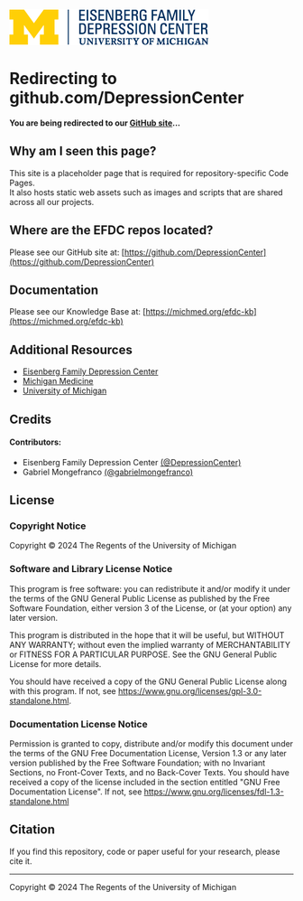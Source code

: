 <script type="text/javascript">
        window.setTimeout(()=>{ window.location.href="https://github.com/DepressionCenter"; }, 5500);
    </script>

![Depression Center Logo](images/EFDCLogo_375w.png "depressioncenter.org")

# Redirecting to github.com/DepressionCenter
__You are being redirected to our [GitHub site](github.com/DepressionCenter)...__
  
  

## Why am I seen this page?
This site is a placeholder page that is required for repository-specific Code Pages.  
It also hosts static web assets such as images and scripts that are shared across all our projects.


## Where are the EFDC repos located?
Please see our GitHub site at:  [https://github.com/DepressionCenter](https://github.com/DepressionCenter)



## Documentation
Please see our Knowledge Base at:  [https://michmed.org/efdc-kb](https://michmed.org/efdc-kb)




## Additional Resources
+ [Eisenberg Family Depression Center](https://depressioncenter.org)
+ [Michigan Medicine](https://michiganmedicine.org)
+ [University of Michigan](https://umich.edu)




## Credits
#### Contributors:
+ Eisenberg Family Depression Center [(@DepressionCenter)](https://github.com/DepressionCenter/)
+ Gabriel Mongefranco [(@gabrielmongefranco)](https://github.com/gabrielmongefranco)


## License
### Copyright Notice
Copyright © 2024 The Regents of the University of Michigan


### Software and Library License Notice
This program is free software: you can redistribute it and/or modify it under the terms of the GNU General Public License as published by the Free Software Foundation, either version 3 of the License, or (at your option) any later version.

This program is distributed in the hope that it will be useful, but WITHOUT ANY WARRANTY; without even the implied warranty of MERCHANTABILITY or FITNESS FOR A PARTICULAR PURPOSE. See the GNU General Public License for more details.

You should have received a copy of the GNU General Public License along with this program. If not, see <https://www.gnu.org/licenses/gpl-3.0-standalone.html>.


### Documentation License Notice
Permission is granted to copy, distribute and/or modify this document 
under the terms of the GNU Free Documentation License, Version 1.3 
or any later version published by the Free Software Foundation; 
with no Invariant Sections, no Front-Cover Texts, and no Back-Cover Texts. 
You should have received a copy of the license included in the section entitled "GNU 
Free Documentation License". If not, see <https://www.gnu.org/licenses/fdl-1.3-standalone.html>



## Citation
If you find this repository, code or paper useful for your research, please cite it.

----

Copyright © 2024 The Regents of the University of Michigan
